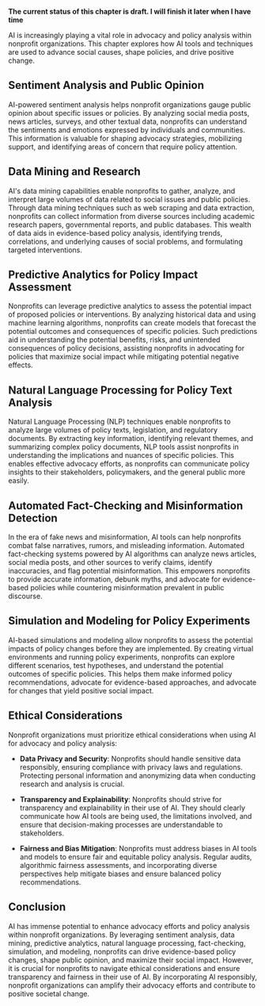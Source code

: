 **The current status of this chapter is draft. I will finish it later when I have time**

AI is increasingly playing a vital role in advocacy and policy analysis within nonprofit organizations. This chapter explores how AI tools and techniques are used to advance social causes, shape policies, and drive positive change.

Sentiment Analysis and Public Opinion
-------------------------------------

AI-powered sentiment analysis helps nonprofit organizations gauge public opinion about specific issues or policies. By analyzing social media posts, news articles, surveys, and other textual data, nonprofits can understand the sentiments and emotions expressed by individuals and communities. This information is valuable for shaping advocacy strategies, mobilizing support, and identifying areas of concern that require policy attention.

Data Mining and Research
------------------------

AI's data mining capabilities enable nonprofits to gather, analyze, and interpret large volumes of data related to social issues and public policies. Through data mining techniques such as web scraping and data extraction, nonprofits can collect information from diverse sources including academic research papers, governmental reports, and public databases. This wealth of data aids in evidence-based policy analysis, identifying trends, correlations, and underlying causes of social problems, and formulating targeted interventions.

Predictive Analytics for Policy Impact Assessment
-------------------------------------------------

Nonprofits can leverage predictive analytics to assess the potential impact of proposed policies or interventions. By analyzing historical data and using machine learning algorithms, nonprofits can create models that forecast the potential outcomes and consequences of specific policies. Such predictions aid in understanding the potential benefits, risks, and unintended consequences of policy decisions, assisting nonprofits in advocating for policies that maximize social impact while mitigating potential negative effects.

Natural Language Processing for Policy Text Analysis
----------------------------------------------------

Natural Language Processing (NLP) techniques enable nonprofits to analyze large volumes of policy texts, legislation, and regulatory documents. By extracting key information, identifying relevant themes, and summarizing complex policy documents, NLP tools assist nonprofits in understanding the implications and nuances of specific policies. This enables effective advocacy efforts, as nonprofits can communicate policy insights to their stakeholders, policymakers, and the general public more easily.

Automated Fact-Checking and Misinformation Detection
----------------------------------------------------

In the era of fake news and misinformation, AI tools can help nonprofits combat false narratives, rumors, and misleading information. Automated fact-checking systems powered by AI algorithms can analyze news articles, social media posts, and other sources to verify claims, identify inaccuracies, and flag potential misinformation. This empowers nonprofits to provide accurate information, debunk myths, and advocate for evidence-based policies while countering misinformation prevalent in public discourse.

Simulation and Modeling for Policy Experiments
----------------------------------------------

AI-based simulations and modeling allow nonprofits to assess the potential impacts of policy changes before they are implemented. By creating virtual environments and running policy experiments, nonprofits can explore different scenarios, test hypotheses, and understand the potential outcomes of specific policies. This helps them make informed policy recommendations, advocate for evidence-based approaches, and advocate for changes that yield positive social impact.

Ethical Considerations
----------------------

Nonprofit organizations must prioritize ethical considerations when using AI for advocacy and policy analysis:

* **Data Privacy and Security**: Nonprofits should handle sensitive data responsibly, ensuring compliance with privacy laws and regulations. Protecting personal information and anonymizing data when conducting research and analysis is crucial.

* **Transparency and Explainability**: Nonprofits should strive for transparency and explainability in their use of AI. They should clearly communicate how AI tools are being used, the limitations involved, and ensure that decision-making processes are understandable to stakeholders.

* **Fairness and Bias Mitigation**: Nonprofits must address biases in AI tools and models to ensure fair and equitable policy analysis. Regular audits, algorithmic fairness assessments, and incorporating diverse perspectives help mitigate biases and ensure balanced policy recommendations.

Conclusion
----------

AI has immense potential to enhance advocacy efforts and policy analysis within nonprofit organizations. By leveraging sentiment analysis, data mining, predictive analytics, natural language processing, fact-checking, simulation, and modeling, nonprofits can drive evidence-based policy changes, shape public opinion, and maximize their social impact. However, it is crucial for nonprofits to navigate ethical considerations and ensure transparency and fairness in their use of AI. By incorporating AI responsibly, nonprofit organizations can amplify their advocacy efforts and contribute to positive societal change.
